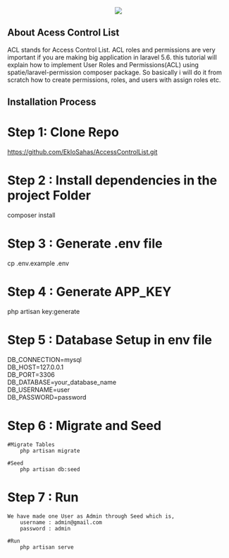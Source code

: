 <p align="center"><img src="https://laravel.com/assets/img/components/logo-laravel.svg"></p>

## About Acess Control List

ACL stands for Access Control List. ACL roles and permissions are very important if you are making big application in laravel 5.6. this tutorial will explain how to implement User Roles and Permissions(ACL) using spatie/laravel-permission composer package. So basically i will do it from scratch how to create permissions, roles, and users with assign roles etc.

## Installation Process

# Step 1: Clone Repo
   
https://github.com/EkloSahas/AccessControlList.git

# Step 2 : Install dependencies in the project Folder
 composer install

# Step 3 : Generate .env file
cp .env.example .env

# Step 4 : Generate APP_KEY
php artisan key:generate

# Step 5 : Database Setup in env file

DB_CONNECTION=mysql<br>
DB_HOST=127.0.0.1<br>
DB_PORT=3306<br>
DB_DATABASE=your_database_name<br>
DB_USERNAME=user<br>
DB_PASSWORD=password

# Step 6 : Migrate and Seed

    #Migrate Tables
        php artisan migrate

    #Seed
        php artisan db:seed


# Step 7 : Run
    We have made one User as Admin through Seed which is,
        username : admin@gmail.com
        password : admin

    #Run
        php artisan serve
